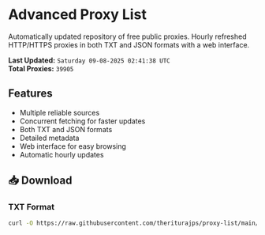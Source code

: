 # Advanced Proxy List

Automatically updated repository of free public proxies. Hourly refreshed HTTP/HTTPS proxies in both TXT and JSON formats with a web interface.

**Last Updated:** `Saturday 09-08-2025 02:41:38 UTC`  
**Total Proxies:** `39905`

## Features
- Multiple reliable sources
- Concurrent fetching for faster updates
- Both TXT and JSON formats
- Detailed metadata
- Web interface for easy browsing
- Automatic hourly updates

## 📥 Download

### TXT Format
```bash
curl -O https://raw.githubusercontent.com/theriturajps/proxy-list/main/proxies.txt